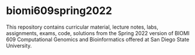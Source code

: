 # biomi609spring2022
This repository contains curricular material, lecture notes, labs, assignments, exams, code, solutions from the Spring 2022 version of BIOMI 609 Computational Genomics and Bioinformatics offered at San Diego State University.
